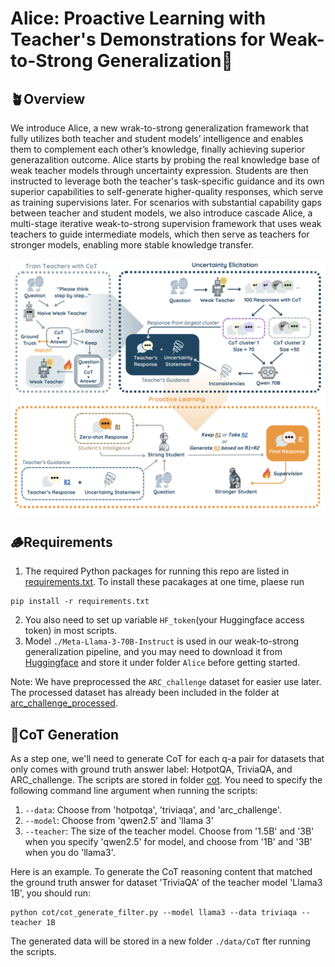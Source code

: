 # Alice: Proactive Learning with Teacher's Demonstrations for Weak-to-Strong Generalization🐇

## 🪴Overview
We introduce Alice, a new wrak-to-strong generalization framework that fully utilizes both teacher and student models’ intelligence and enables them to complement each other’s knowledge, finally achieving superior generazalition outcome. Alice starts by probing the real knowledge base of weak teacher models through uncertainty expression. Students are then instructed to leverage both the teacher's task-specific guidance and its own superior capabilities to self-generate higher-quality responses, which serve as training supervisions later. For scenarios with substantial capability gaps between teacher and student models, we also introduce cascade Alice, a multi-stage iterative weak-to-strong supervision framework that uses weak teachers to guide intermediate models, which then serve as teachers for stronger models, enabling more stable knowledge transfer.


![Alice](./Alice.png)
## 🪵Requirements
1. The required Python packages for running this repo are listed in [requirements.txt](./requirements.txt). To install these pacakages at one time, plaese run
```shell
pip install -r requirements.txt
```

2. You also need to set up variable `HF_token`(your Huggingface access token) in most scripts.
3. Model `./Meta-Llama-3-70B-Instruct` is used in our weak-to-strong generalization pipeline, and you may need to download it from [Huggingface](https://huggingface.co/meta-llama/Meta-Llama-3-70B) and store it under folder `Alice` before getting started.
   
Note: We have preprocessed the `ARC_challenge` dataset for easier use later. The processed dataset has already been included in the folder at [arc_challenge_processed](.arc_challenge_processed).


## 🐾CoT Generation
As a step one, we'll need to generate CoT for each q-a pair for datasets that only comes with ground truth answer label: HotpotQA, TriviaQA, and ARC_challenge. The scripts are stored in folder [cot](./cot_generate_filter). You need to specify the following command line argument when running the scripts: 
1) `--data`: Choose from 'hotpotqa', 'triviaqa', and 'arc_challenge'.
2) `--model`: Choose from 'qwen2.5' and 'llama 3'
3) `--teacher`: The size of the teacher model. Choose from '1.5B' and '3B' when you specify 'qwen2.5' for model, and choose from '1B' and '3B' when you do 'llama3'.

Here is an example. To generate the CoT reasoning content that matched the ground truth answer for dataset 'TriviaQA' of the teacher model 'Llama3 1B', you should run:
```shell
python cot/cot_generate_filter.py --model llama3 --data triviaqa --teacher 1B
```
The generated data will be stored in a new folder `./data/CoT` fter running the scripts. 

